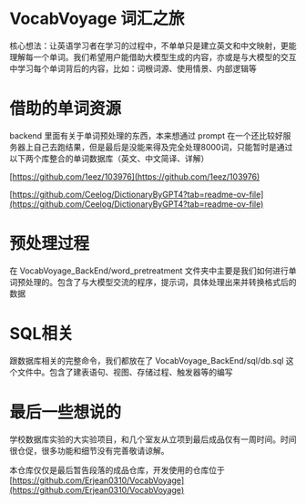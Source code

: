 # VocabVoyage 词汇之旅

核心想法：让英语学习者在学习的过程中，不单单只是建立英文和中文映射，更能理解每一个单词。我们希望用户能借助大模型生成的内容，亦或是与大模型的交互中学习每个单词背后的内容，比如：词根词源、使用情景、内部逻辑等



# 借助的单词资源

backend 里面有关于单词预处理的东西，本来想通过 prompt 在一个还比较好服务器上自己去跑结果，但是最后是没能来得及完全处理8000词，只能暂时是通过以下两个库整合的单词数据库（英文、中文简译、详解）

[https://github.com/1eez/103976](https://github.com/1eez/103976)

[https://github.com/Ceelog/DictionaryByGPT4?tab=readme-ov-file](https://github.com/Ceelog/DictionaryByGPT4?tab=readme-ov-file)

# 预处理过程

在 VocabVoyage_BackEnd/word_pretreatment 文件夹中主要是我们如何进行单词预处理的。包含了与大模型交流的程序，提示词，具体处理出来并转换格式后的数据

# SQL相关

跟数据库相关的完整命令，我们都放在了 VocabVoyage_BackEnd/sql/db.sql 这个文件中。包含了建表语句、视图、存储过程、触发器等的编写


# 最后一些想说的

学校数据库实验的大实验项目，和几个室友从立项到最后成品仅有一周时间。时间很仓促，很多功能和细节没有完善敬请谅解。

本仓库仅仅是最后暂告段落的成品仓库，开发使用的仓库位于[https://github.com/Erjean0310/VocabVoyage](https://github.com/Erjean0310/VocabVoyage)

